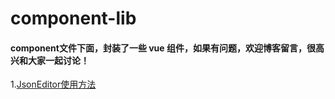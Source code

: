 # component-lib

#### component文件下面，封装了一些 vue 组件，如果有问题，欢迎博客留言，很高兴和大家一起讨论！

1.[JsonEditor使用方法](https://editor.csdn.net/md?not_checkout=1&articleId=110842464)